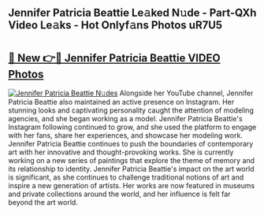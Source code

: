 ## Jennifer Patricia Beattie Le𝚊ked N𝚞de - Part-QXh Video Le𝚊ks - Hot Onlyf𝚊ns Photos uR7U5

# <h2><a href="http://ac52482.deff.icu/?id=Jennifer+Patricia+Beattie">🔗 New 👉🔴 Jennifer Patricia Beattie VIDEO Photos</a></h2>

[![Jennifer Patricia Beattie N𝚞des](https://i.imgur.com/rIISA9y.gif)](http://ac52482.deff.icu/?id=Jennifer+Patricia+Beattie)
Alongside her YouTube channel, Jennifer Patricia Beattie also maintained an active presence on Instagram. Her stunning looks and captivating personality caught the attention of modeling agencies, and she began working as a model. Jennifer Patricia Beattie's Instagram following continued to grow, and she used the platform to engage with her fans, share her experiences, and showcase her modeling work. Jennifer Patricia Beattie continues to push the boundaries of contemporary art with her innovative and thought-provoking works. She is currently working on a new series of paintings that explore the theme of memory and its relationship to identity. Jennifer Patricia Beattie's impact on the art world is significant, as she continues to challenge traditional notions of art and inspire a new generation of artists. Her works are now featured in museums and private collections around the world, and her influence is felt far beyond the art world.
